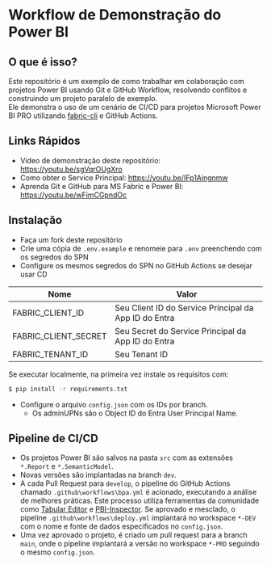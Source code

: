 # Workflow de Demonstração do Power BI

## O que é isso?  

Este repositório é um exemplo de como trabalhar em colaboração com projetos Power BI usando Git e GitHub Workflow, resolvendo conflitos e construindo um projeto paralelo de exemplo.  
Ele demonstra o uso de um cenário de CI/CD para projetos Microsoft Power BI PRO utilizando [fabric-cli](https://aka.ms/fabric-cli) e GitHub Actions.  


## Links Rápidos  
- Vídeo de demonstração deste repositório: https://youtu.be/sgVqrOUgXro  
- Como obter o Service Principal: https://youtu.be/IFp1Aingnmw  
- Aprenda Git e GitHub para MS Fabric e Power BI: https://youtu.be/wFimCGpndOc  


## Instalação  

- Faça um fork deste repositório  
- Crie uma cópia de `.env.example` e renomeie para `.env` preenchendo com os segredos do SPN  
- Configure os mesmos segredos do SPN no GitHub Actions se desejar usar CD  


|Nome|Valor|  
|---|---|  
|FABRIC_CLIENT_ID|Seu Client ID do Service Principal da App ID do Entra|  
|FABRIC_CLIENT_SECRET|Seu Secret do Service Principal da App ID do Entra|  
|FABRIC_TENANT_ID|Seu Tenant ID|  


Se executar localmente, na primeira vez instale os requisitos com:  

```bash
$ pip install -r requirements.txt  
```

- Configure o arquivo `config.json` com os IDs por branch.  
  - Os adminUPNs são o Object ID do Entra User Principal Name.  


## Pipeline de CI/CD  

- Os projetos Power BI são salvos na pasta `src` com as extensões `*.Report` e `*.SemanticModel`.  
- Novas versões são implantadas na branch `dev`.  
- A cada Pull Request para `develop`, o pipeline do GitHub Actions chamado `.github\workflows\bpa.yml` é acionado, executando a análise de melhores práticas. Este processo utiliza ferramentas da comunidade como [Tabular Editor](https://github.com/TabularEditor/) e [PBI-Inspector](https://github.com/NatVanG/PBI-InspectorV2). Se aprovado e mesclado, o pipeline `.github\workflows\deploy.yml` implantará no workspace `*-DEV` com o nome e fonte de dados especificados no `config.json`.  
- Uma vez aprovado o projeto, é criado um pull request para a branch `main`, onde o pipeline implantará a versão no workspace `*-PRD` seguindo o mesmo `config.json`.  












